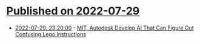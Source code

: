 # [Published on 2022-07-29](index.md)

* [2022-07-29, 23:20:00](https://slashdot.org/story/22/07/29/1935216/mit-autodesk-develop-ai-that-can-figure-out-confusing-lego-instructions?utm_source=rss1.0mainlinkanon&utm_medium=feed) - [MIT, Autodesk Develop AI That Can Figure Out Confusing Lego Instructions](https://slashdot.org/story/22/07/29/1935216/mit-autodesk-develop-ai-that-can-figure-out-confusing-lego-instructions?utm_source=rss1.0mainlinkanon&utm_medium=feed)
